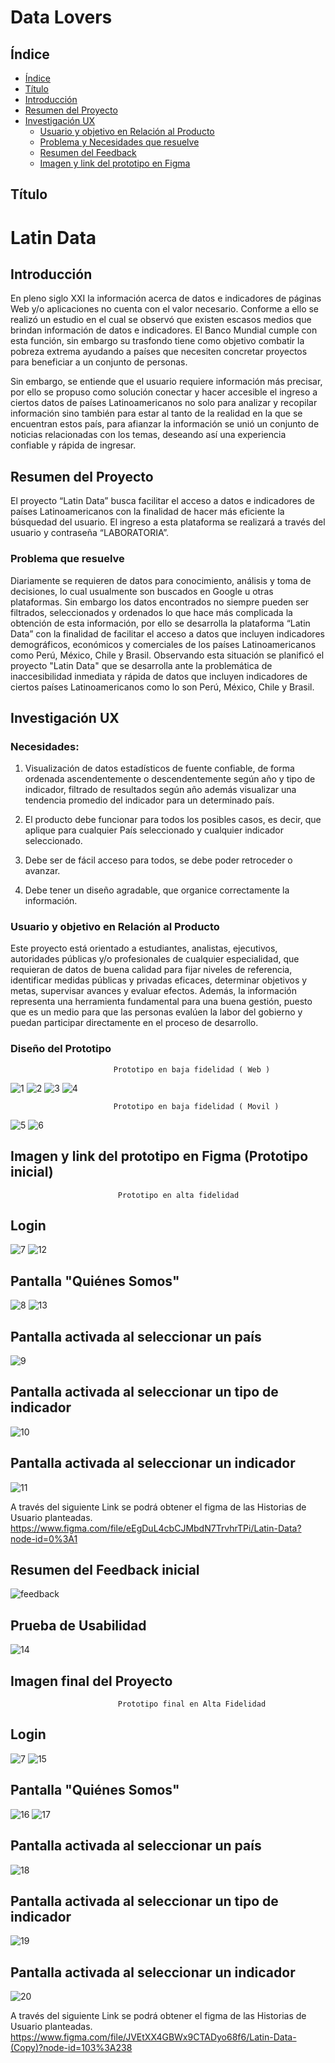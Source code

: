 # Data Lovers

## Índice

- [Índice](#índice)
- [Título](#titulo)
- [Introducción](#introduccion)
- [Resumen del Proyecto](#resumen-del-proyecto)
- [Investigación UX](#imagen-del-proyecto-final)
  - [Usuario y objetivo en Relación al Producto](#usuario-y-objetivo-en-relacion-al-producto)
  - [Problema y Necesidades que resuelve](#problema-y-necesidades-que-resuelve)
  - [Resumen del Feedback](#resumen-del-feedback)
  - [Imagen y link del prototipo en Figma](#imagen-y-link-del-prototipo-en-Figma)


## Título

# **Latin Data**

## Introducción

En pleno siglo XXI la información acerca de datos e indicadores de páginas Web y/o aplicaciones no cuenta con el valor necesario.
Conforme a ello se realizó un estudio en el cual se observó que existen escasos medios que brindan información de datos e indicadores. El Banco Mundial cumple con esta función, sin embargo su trasfondo tiene como objetivo combatir la pobreza extrema ayudando a países que necesiten concretar proyectos para beneficiar a un conjunto de personas.

Sin embargo, se entiende que el usuario requiere información más precisar, por ello se propuso como solución conectar y hacer accesible el ingreso a ciertos datos de países Latinoamericanos no solo para analizar y recopilar información sino también para estar al tanto de la realidad en la que se encuentran estos país, para afianzar la información se unió un conjunto de noticias relacionadas con los temas, deseando así una experiencia confiable y rápida de ingresar.


## Resumen del Proyecto

El proyecto “Latin Data” busca facilitar el acceso a datos e indicadores de países Latinoamericanos  con la finalidad de hacer más eficiente la búsquedad del usuario.
El ingreso a esta plataforma se realizará a través del usuario y contraseña “LABORATORIA”.

### Problema que resuelve

Diariamente se requieren de datos para conocimiento, análisis y toma de decisiones, lo cual usualmente son buscados en Google u otras plataformas. Sin embargo los datos encontrados no siempre pueden ser filtrados, seleccionados y ordenados lo que hace más complicada la obtención de esta información, por ello se desarrolla la plataforma “Latin Data” con la finalidad de facilitar el acceso a datos que incluyen indicadores demográficos, económicos y comerciales de los países Latinoamericanos como Perú, México, Chile y Brasil.
Observando esta situación se planificó el proyecto "Latin Data" que se desarrolla ante la problemática de inaccesibilidad inmediata y rápida de datos que incluyen indicadores de ciertos países Latinoamericanos como lo son Perú, México, Chile y Brasil.

## Investigación UX

### **Necesidades:**

1. Visualización de datos estadísticos de fuente confiable, de forma ordenada ascendentemente o descendentemente según año y tipo de indicador, filtrado de resultados según año además visualizar una tendencia promedio del indicador para un determinado país.

2. El producto debe funcionar para todos los posibles casos, es decir, que aplique para cualquier País seleccionado y cualquier indicador seleccionado.

3. Debe ser de fácil acceso para todos, se debe poder retroceder o avanzar.

4. Debe tener un diseño agradable, que organice correctamente la información.


### Usuario y objetivo en Relación al Producto

Este proyecto está orientado a estudiantes, analistas, ejecutivos, autoridades públicas y/o profesionales de cualquier especialidad, que requieran de datos de buena calidad para fijar niveles de referencia, identificar medidas públicas y privadas eficaces, determinar objetivos y metas, supervisar avances y evaluar efectos. Además, la información representa una herramienta fundamental para una buena gestión, puesto que es un medio para que las personas evalúen la labor del gobierno y puedan participar directamente en el proceso de desarrollo.

### Diseño del Prototipo

                           Prototipo en baja fidelidad ( Web )

![1](Reaimg/papelylapiz1.jpg)
![2](Reaimg/papelylapiz2.jpg)
![3](Reaimg/papelylapiz3.jpg)
![4](Reaimg/papelylapiz4.jpg)

                           Prototipo en baja fidelidad ( Movil )


![5](Reaimg/papelylapiz5.jpg)
![6](Reaimg/papelylapiz6.jpg)


## Imagen y link del prototipo en Figma (Prototipo inicial)

                            Prototipo en alta fidelidad 

## **Login**
![7](Reaimg/Login.png)
![12](Reaimg/LoginMovil.png)

## **Pantalla "Quiénes Somos"** 
![8](Reaimg/Noticias.png)
![13](Reaimg/NoticiasMovil.png)
## **Pantalla activada al seleccionar un país** 
![9](Reaimg/Pais-Indicador.png)


## **Pantalla activada al seleccionar un tipo de indicador** 
![10](Reaimg/SelecciondeIndicador.png)


## **Pantalla activada al seleccionar un indicador** 
![11](Reaimg/Resultadodelindicador.png)


A través del siguiente Link se podrá obtener el figma de las Historias de Usuario planteadas.  https://www.figma.com/file/eEgDuL4cbCJMbdN7TrvhrTPi/Latin-Data?node-id=0%3A1


## Resumen del Feedback inicial
![feedback](reaimg/feedback.png)

## Prueba de Usabilidad

![14](Reaimg/resumenPruebas.png)

## Imagen final del Proyecto

                            Prototipo final en Alta Fidelidad

## **Login**

![7](Reaimg/Login.png)
![15](pruebas/LoginMovil.png)

## **Pantalla "Quiénes Somos"** 

![16](pruebas/Noticias.png)
![17](pruebas/NoticiasMobile.png)

## **Pantalla activada al seleccionar un país** 
![18](pruebas/PaisIndicador.png)


## **Pantalla activada al seleccionar un tipo de indicador** 
![19](pruebas/SeleccionIndicador.png)


## **Pantalla activada al seleccionar un indicador** 
![20](pruebas/Resultado.png)


A través del siguiente Link se podrá obtener el figma de las Historias de Usuario planteadas.  https://www.figma.com/file/JVEtXX4GBWx9CTADyo68f6/Latin-Data-(Copy)?node-id=103%3A238

